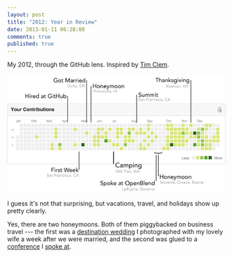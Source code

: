 ```yaml
---
layout: post
title: "2012: Year in Review"
date: 2013-01-11 06:28:00
comments: true
published: true
---
```


My 2012, through the GitHub lens.  Inspired by [Tim Clem](https://github.com/blog/1360-introducing-contributions).

[![Annotated GitHub Contributions Chart](/images/contributions-2012.png)](/images/contributions-2012.png)

I guess it's not that surprising, but vacations, travel, and holidays show up pretty clearly.

Yes, there are two honeymoons.  Both of them piggybacked on business travel --- the first was a [destination wedding](http://www.beckyjenson.com/2012/06/hawaiian-simplicity/) I photographed with my lovely wife a week after we were married, and the second was glued to a [conference](http://www.openblend.org/en/home) I [spoke at](/talks/openblend.html).
 